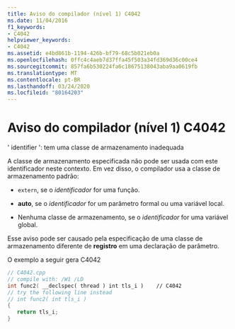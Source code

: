 ```yaml
---
title: Aviso do compilador (nível 1) C4042
ms.date: 11/04/2016
f1_keywords:
- C4042
helpviewer_keywords:
- C4042
ms.assetid: e4bd861b-1194-426b-bf79-68c5b021eb0a
ms.openlocfilehash: 0ffc4c4aeb7d37ffa45f503a34fd369d36c00ce4
ms.sourcegitcommit: 857fa6b530224fa6c18675138043aba9aa0619fb
ms.translationtype: MT
ms.contentlocale: pt-BR
ms.lasthandoff: 03/24/2020
ms.locfileid: "80164203"
---
```

# <a name="compiler-warning-level-1-c4042"></a>Aviso do compilador (nível 1) C4042

' identifier ': tem uma classe de armazenamento inadequada

A classe de armazenamento especificada não pode ser usada com este identificador neste contexto. Em vez disso, o compilador usa a classe de armazenamento padrão:

- `extern`, se o *identificador* for uma função.

- **auto**, se o *identificador* for um parâmetro formal ou uma variável local.

- Nenhuma classe de armazenamento, se o *identificador* for uma variável global.

Esse aviso pode ser causado pela especificação de uma classe de armazenamento diferente de **registro** em uma declaração de parâmetro.

O exemplo a seguir gera C4042

```cpp
// C4042.cpp
// compile with: /W1 /LD
int func2( __declspec( thread ) int tls_i )    // C4042
// try the following line instead
// int func2( int tls_i )
{
   return tls_i;
}
```

